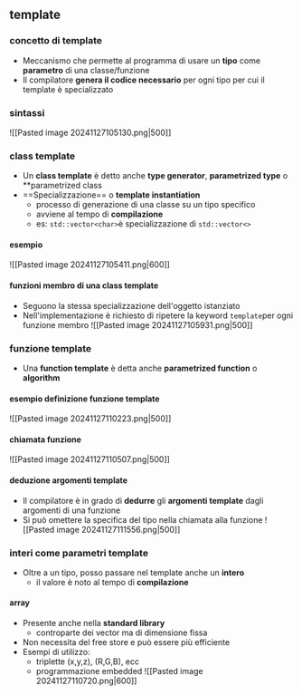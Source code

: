 ## template
### concetto di template
- Meccanismo che permette al programma di usare un **tipo** come **parametro** di una classe/funzione
- Il compilatore **genera il codice necessario** per ogni tipo per cui il template è specializzato
### sintassi
![[Pasted image 20241127105130.png|500]]

### class template
- Un **class template** è detto anche **type generator**, **parametrized type** o **parametrized class
- ==Specializzazione== o **template instantiation**
	- processo di generazione di una classe su un tipo specifico
	- avviene al tempo di **compilazione**
	- es: ```std::vector<char>```è specializzazione di ```std::vector<>```
#### esempio
![[Pasted image 20241127105411.png|600]]
<div style="page-break-after: always;"></div>

#### funzioni membro di una class template
- Seguono la stessa specializzazione dell'oggetto istanziato
- Nell'implementazione è richiesto di ripetere la keyword ```template```per ogni funzione membro
![[Pasted image 20241127105931.png|500]]
### funzione template
- Una **function template** è detta anche **parametrized function** o **algorithm**
#### esempio definizione funzione template
![[Pasted image 20241127110223.png|500]]
#### chiamata funzione
![[Pasted image 20241127110507.png|500]]
#### deduzione argomenti template
- Il compilatore è in grado di **dedurre** gli **argomenti template** dagli argomenti di una funzione
- Si può omettere la specifica del tipo nella chiamata alla funzione
![[Pasted image 20241127111556.png|500]]

<div style="page-break-after: always;"></div>

### interi come parametri template
- Oltre a un tipo, posso passare nel template anche un **intero**
	- il valore è noto al tempo di **compilazione**
#### array
- Presente anche nella **standard library**
	- controparte dei vector ma di dimensione fissa
- Non necessita del free store e può essere più efficiente
- Esempi di utilizzo:
	- triplette (x,y,z), (R,G,B), ecc
	- programmazione embedded
![[Pasted image 20241127110720.png|600]]
